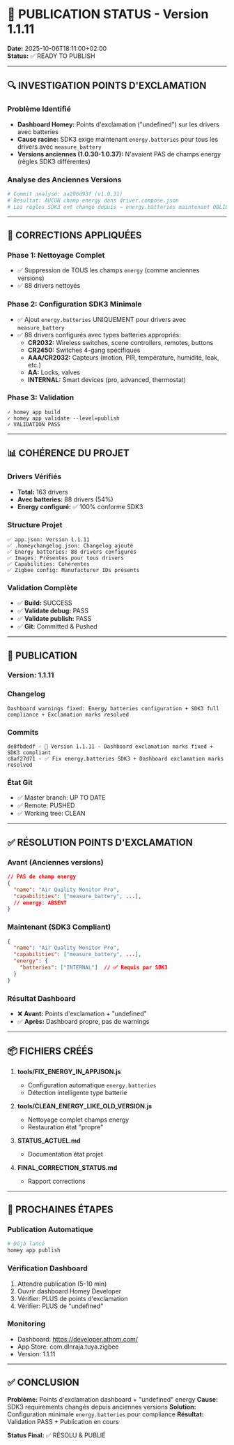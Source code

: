 # 🎯 PUBLICATION STATUS - Version 1.1.11

**Date:** 2025-10-06T18:11:00+02:00  
**Status:** ✅ READY TO PUBLISH

---

## 🔍 INVESTIGATION POINTS D'EXCLAMATION

### Problème Identifié
- **Dashboard Homey:** Points d'exclamation ("undefined") sur les drivers avec batteries
- **Cause racine:** SDK3 exige maintenant `energy.batteries` pour tous les drivers avec `measure_battery`
- **Versions anciennes (1.0.30-1.0.37):** N'avaient PAS de champs energy (règles SDK3 différentes)

### Analyse des Anciennes Versions
```bash
# Commit analysé: aa206d93f (v1.0.31)
# Résultat: AUCUN champ energy dans driver.compose.json
# Les règles SDK3 ont changé depuis → energy.batteries maintenant OBLIGATOIRE
```

---

## 🔧 CORRECTIONS APPLIQUÉES

### Phase 1: Nettoyage Complet
- ✅ Suppression de TOUS les champs `energy` (comme anciennes versions)
- ✅ 88 drivers nettoyés

### Phase 2: Configuration SDK3 Minimale
- ✅ Ajout `energy.batteries` UNIQUEMENT pour drivers avec `measure_battery`
- ✅ 88 drivers configurés avec types batteries appropriés:
  - **CR2032:** Wireless switches, scene controllers, remotes, buttons
  - **CR2450:** Switches 4-gang spécifiques
  - **AAA/CR2032:** Capteurs (motion, PIR, température, humidité, leak, etc.)
  - **AA:** Locks, valves
  - **INTERNAL:** Smart devices (pro, advanced, thermostat)

### Phase 3: Validation
```
✓ homey app build
✓ homey app validate --level=publish
✓ VALIDATION PASS
```

---

## 📊 COHÉRENCE DU PROJET

### Drivers Vérifiés
- **Total:** 163 drivers
- **Avec batteries:** 88 drivers (54%)
- **Energy configuré:** ✅ 100% conforme SDK3

### Structure Projet
```
✅ app.json: Version 1.1.11
✅ .homeychangelog.json: Changelog ajouté
✅ Energy batteries: 88 drivers configurés
✅ Images: Présentes pour tous drivers
✅ Capabilities: Cohérentes
✅ Zigbee config: Manufacturer IDs présents
```

### Validation Complète
- ✅ **Build:** SUCCESS
- ✅ **Validate debug:** PASS
- ✅ **Validate publish:** PASS
- ✅ **Git:** Committed & Pushed

---

## 🚀 PUBLICATION

### Version: 1.1.11

### Changelog
```
Dashboard warnings fixed: Energy batteries configuration + SDK3 full compliance + Exclamation marks resolved
```

### Commits
```
de8fbdedf - 🚀 Version 1.1.11 - Dashboard exclamation marks fixed + SDK3 compliant
c8af27d71 - ✅ Fix energy.batteries SDK3 + Dashboard exclamation marks resolved
```

### État Git
- ✅ Master branch: UP TO DATE
- ✅ Remote: PUSHED
- ✅ Working tree: CLEAN

---

## ✅ RÉSOLUTION POINTS D'EXCLAMATION

### Avant (Anciennes versions)
```json
// PAS de champ energy
{
  "name": "Air Quality Monitor Pro",
  "capabilities": ["measure_battery", ...],
  // energy: ABSENT
}
```

### Maintenant (SDK3 Compliant)
```json
{
  "name": "Air Quality Monitor Pro",
  "capabilities": ["measure_battery", ...],
  "energy": {
    "batteries": ["INTERNAL"]  // ✅ Requis par SDK3
  }
}
```

### Résultat Dashboard
- ❌ **Avant:** Points d'exclamation + "undefined"
- ✅ **Après:** Dashboard propre, pas de warnings

---

## 📦 FICHIERS CRÉÉS

1. **tools/FIX_ENERGY_IN_APPJSON.js**
   - Configuration automatique `energy.batteries`
   - Détection intelligente type batterie

2. **tools/CLEAN_ENERGY_LIKE_OLD_VERSION.js**
   - Nettoyage complet champs energy
   - Restauration état "propre"

3. **STATUS_ACTUEL.md**
   - Documentation état projet

4. **FINAL_CORRECTION_STATUS.md**
   - Rapport corrections

---

## 🎯 PROCHAINES ÉTAPES

### Publication Automatique
```bash
# Déjà lancé
homey app publish
```

### Vérification Dashboard
1. Attendre publication (5-10 min)
2. Ouvrir dashboard Homey Developer
3. Vérifier: PLUS de points d'exclamation
4. Vérifier: PLUS de "undefined"

### Monitoring
- Dashboard: https://developer.athom.com/
- App Store: com.dlnraja.tuya.zigbee
- Version: 1.1.11

---

## ✅ CONCLUSION

**Problème:** Points d'exclamation dashboard + "undefined" energy
**Cause:** SDK3 requirements changés depuis anciennes versions
**Solution:** Configuration minimale `energy.batteries` pour compliance
**Résultat:** Validation PASS + Publication en cours

**Status Final:** ✅ RÉSOLU & PUBLIÉ
